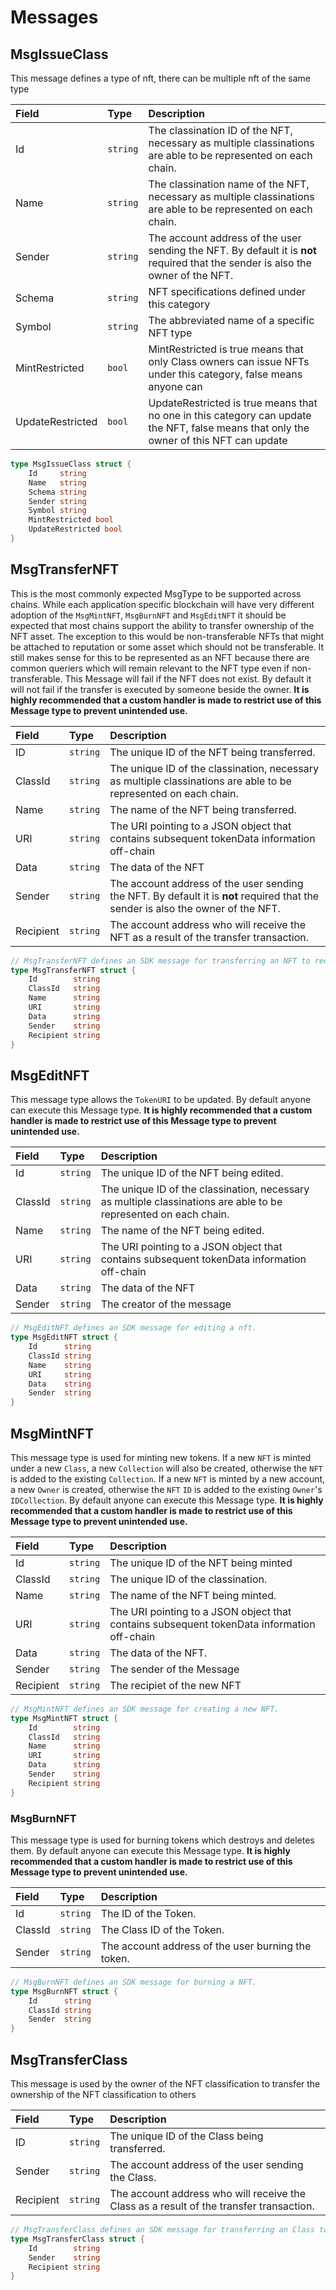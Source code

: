 # Messages

## MsgIssueClass

This message defines a type of nft, there can be multiple nft of the same type

| **Field** | **Type** | **Description**                                                                                                                  |
| :-------- | :------- | :------------------------------------------------------------------------------------------------------------------------------- |
| Id      | `string`     | The classination ID of the NFT, necessary as multiple classinations are able to be represented on each chain.                    |
| Name      | `string` | The classination name of the NFT, necessary as multiple classinations are able to be represented on each chain.                  |
| Sender    | `string` | The account address of the user sending the NFT. By default it is __not__ required that the sender is also the owner of the NFT. |
| Schema    | `string` | NFT specifications defined under this category                                                                                   |
| Symbol    | `string` | The abbreviated name of a specific NFT type                                                                                 |
| MintRestricted    | `bool` | MintRestricted is true means that only Class owners can issue NFTs under this category, false means anyone can         |                                                                        |
| UpdateRestricted    | `bool` | UpdateRestricted is true means that no one in this category can update the NFT, false means that only the owner of this NFT can update   |                                                                             |

```go
type MsgIssueClass struct {
    Id     string
    Name   string
    Schema string
    Sender string
    Symbol string
    MintRestricted bool
    UpdateRestricted bool
}
```

## MsgTransferNFT

This is the most commonly expected MsgType to be supported across chains. While each application specific blockchain will have very different adoption of the `MsgMintNFT`, `MsgBurnNFT` and `MsgEditNFT` it should be expected that most chains support the ability to transfer ownership of the NFT asset. The exception to this would be non-transferable NFTs that might be attached to reputation or some asset which should not be transferable. It still makes sense for this to be represented as an NFT because there are common queriers which will remain relevant to the NFT type even if non-transferable. This Message will fail if the NFT does not exist. By default it will not fail if the transfer is executed by someone beside the owner. **It is highly recommended that a custom handler is made to restrict use of this Message type to prevent unintended use.**

| **Field** | **Type** | **Description**                                                                                                                  |
| :-------- | :------- | :------------------------------------------------------------------------------------------------------------------------------- |
| ID        | `string` | The unique ID of the NFT being transferred.                                                                                      |
| ClassId   | `string` | The unique ID of the classination, necessary as multiple classinations are able to be represented on each chain.                 |
| Name      | `string` | The name of the NFT being transferred.                                                                                           |
| URI       | `string` | The URI pointing to a JSON object that contains subsequent tokenData information off-chain                                       |
| Data      | `string` | The data of the NFT                                                                                                              |
| Sender    | `string` | The account address of the user sending the NFT. By default it is __not__ required that the sender is also the owner of the NFT. |
| Recipient | `string` | The account address who will receive the NFT as a result of the transfer transaction.                                            |

```go
// MsgTransferNFT defines an SDK message for transferring an NFT to recipient.
type MsgTransferNFT struct {
    Id        string
    ClassId   string
    Name      string
    URI       string
    Data      string
    Sender    string
    Recipient string
}
```

## MsgEditNFT

This message type allows the `TokenURI` to be updated. By default anyone can execute this Message type. **It is highly recommended that a custom handler is made to restrict use of this Message type to prevent unintended use.**

| **Field** | **Type** | **Description**                                                                                                  |
| :-------- | :------- | :--------------------------------------------------------------------------------------------------------------- |
| Id        | `string` | The unique ID of the NFT being edited.                                                                           |
| ClassId   | `string` | The unique ID of the classination, necessary as multiple classinations are able to be represented on each chain. |
| Name      | `string` | The name of the NFT being edited.                                                                                |
| URI       | `string` | The URI pointing to a JSON object that contains subsequent tokenData information off-chain                       |
| Data      | `string` | The data of the NFT                                                                                              |
| Sender    | `string` | The creator of the message                                                                                       |

```go
// MsgEditNFT defines an SDK message for editing a nft.
type MsgEditNFT struct {
    Id      string
    ClassId string
    Name    string
    URI     string
    Data    string
    Sender  string
}
```

## MsgMintNFT

This message type is used for minting new tokens. If a new `NFT` is minted under a new `Class`, a new `Collection` will also be created, otherwise the `NFT` is added to the existing `Collection`. If a new `NFT` is minted by a new account, a new `Owner` is created, otherwise the `NFT` `ID` is added to the existing `Owner`'s `IDCollection`. By default anyone can execute this Message type. **It is highly recommended that a custom handler is made to restrict use of this Message type to prevent unintended use.**

| **Field** | **Type** | **Description**                                                                            |
| :-------- | :------- | :----------------------------------------------------------------------------------------- |
| Id        | `string` | The unique ID of the NFT being minted                                                      |
| ClassId   | `string` | The unique ID of the classination.                                                         |
| Name      | `string` | The name of the NFT being minted.                                                          |
| URI       | `string` | The URI pointing to a JSON object that contains subsequent tokenData information off-chain |
| Data      | `string` | The data of the NFT.                                                                       |
| Sender    | `string` | The sender of the Message                                                                  |
| Recipient | `string` | The recipiet of the new NFT                                                                |

```go
// MsgMintNFT defines an SDK message for creating a new NFT.
type MsgMintNFT struct {
    Id        string
    ClassId   string
    Name      string
    URI       string
    Data      string
    Sender    string
    Recipient string
}
```

### MsgBurnNFT

This message type is used for burning tokens which destroys and deletes them. By default anyone can execute this Message type. **It is highly recommended that a custom handler is made to restrict use of this Message type to prevent unintended use.**

| **Field** | **Type** | **Description**                                    |
| :-------- | :------- | :------------------------------------------------- |
| Id        | `string` | The ID of the Token.                               |
| ClassId   | `string` | The Class ID of the Token.                         |
| Sender    | `string` | The account address of the user burning the token. |

```go
// MsgBurnNFT defines an SDK message for burning a NFT.
type MsgBurnNFT struct {
    Id      string
    ClassId string
    Sender  string
}
```

## MsgTransferClass
This message is used by the owner of the NFT classification to transfer the ownership of the NFT classification to others

| **Field** | **Type** | **Description**                                                                                                                  |
| :-------- | :------- | :------------------------------------------------------------------------------------------------------------------------------- |
| ID        | `string` | The unique ID of the Class being transferred.                                                                                      | 
| Sender    | `string` | The account address of the user sending the Class. |
| Recipient | `string` | The account address who will receive the Class as a result of the transfer transaction.                                            |

```go
// MsgTransferClass defines an SDK message for transferring an Class to recipient.
type MsgTransferClass struct {
    Id        string
    Sender    string
    Recipient string
}
```